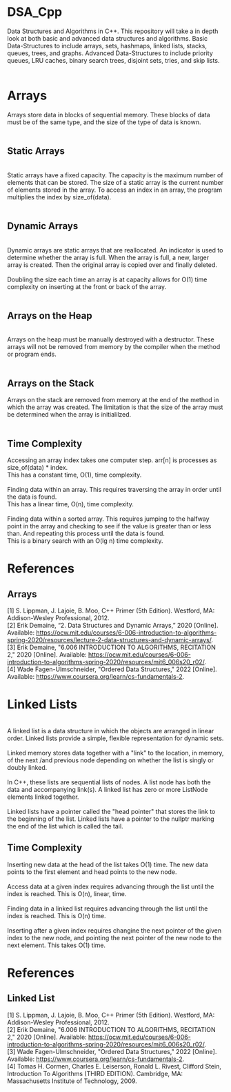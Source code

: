 # DSA_Cpp
Data Structures and Algorithms in C++.  This repository will take a in depth look at both basic and advanced data structures and algorithms.  Basic Data-Structures to include arrays, sets, hashmaps, linked lists, stacks, queues, trees, and graphs.  Advanced Data-Structures to include priority queues, LRU caches, binary search trees, disjoint sets, tries, and skip lists. <br/>
<br/>
# Arrays <br/>

Arrays store data in blocks of sequential memory.  These blocks of data must be of the same type, and the size of the type of data is known. <br/>
<br/>

## Static Arrays <br/>
<br/>
Static arrays have a fixed capacity.  The capacity is the maximum number of elements that can be stored.  The size of a static array is the current number of elements stored in the array.  To access an index in an array, the program multiplies the index by size_of(data). <br/>
<br/>

## Dynamic Arrays <br/>
<br/>
Dynamic arrays are static arrays that are reallocated.  An indicator is used to determine whether the array is full.  When the array is full, a new, larger array is created.  Then the original array is copied over and finally deleted.<br/>
<br/>
Doubling the size each time an array is at capacity allows for O(1) time complexity on inserting at the front or back of the array. <br/>
<br/>

## Arrays on the Heap <br/>
<br/>
Arrays on the heap must be manually destroyed with a destructor.  These arrays will not be removed from memory by the compiler when the method or program ends. <br/>
<br/>

## Arrays on the Stack <br/>
Arrays on the stack are removed from memory at the end of the method in which the array was created.  The limitation is that the size of the array must be determined when the array is initialilzed. <br/>
<br/>

## Time Complexity  <br/>
Accessing an array index takes one computer step.  arr[n] is processes as size_of(data) * index. <br/>
This has a constant time, O(1), time complexity. <br/>
<br/>
Finding data within an array.  This requires traversing the array in order until the data is found.  <br/>
This has a linear time, O(n), time complexity. <br/>
<br/>
Finding data within a sorted array.  This requires jumping to the halfway point in the array and checking to see if the value is greater than or less than.  And repeating this process until the data is found. <br/>
This is a binary search with an O(lg n) time complexity. <br/>

# References <br/>
## Arrays <br/>
[1] S. Lippman, J. Lajoie, B. Moo, C++ Primer (5th Edition). Westford, MA: Addison-Wesley Professional, 2012. <br/>
[2] Erik Demaine, “2. Data Structures and Dynamic Arrays,” 2020 [Online]. Available: https://ocw.mit.edu/courses/6-006-introduction-to-algorithms-spring-2020/resources/lecture-2-data-structures-and-dynamic-arrays/. <br/>
[3] Erik Demaine, "6.006 INTRODUCTION TO ALGORITHMS, RECITATION 2," 2020 [Online]. Available: https://ocw.mit.edu/courses/6-006-introduction-to-algorithms-spring-2020/resources/mit6_006s20_r02/. <br/>
[4] Wade Fagen-Ulmschneider, "Ordered Data Structures," 2022 [Online].  Available: https://www.coursera.org/learn/cs-fundamentals-2. <br/>

# Linked Lists <br/>
<br/>
A linked list is a data structure in which the objects are arranged in linear order.  Linked lists provide a simple, flexible representation for dynamic sets. <br/>
<br/>
Linked memory stores data together with a "link" to the location, in memory, of the next /and previous node depending on whether the list is singly or doubly linked. <br/>
<br/>
In C++, these lists are sequential lists of nodes.  A list node has both the data and accompanying link(s).  A linked list has zero or more ListNode elements linked together. <br/>
<br/>
Linked lists have a pointer called the "head pointer" that stores the link to the beginning of the list.  Linked lists have a pointer to the nullptr marking the end of the list which is called the tail. <br/>

## Time Complexity  <br/>

Inserting new data at the head of the list takes O(1) time.  The new data points to the first element and head points to the new node.<br/>
<br/>
Access data at a given index requires advancing through the list until the index is reached.  This is O(n), linear, time. <br/>
<br/>
Finding data in a linked list requires advancing through the list until the index is reached.  This is O(n) time. <br/>
<br/>
Inserting after a given index requires changine the next pointer of the given index to the new node, and pointing the next pointer of the new node to the next element.  This takes O(1) time.<br/>

# References <br/>
## Linked List <br/>
[1] S. Lippman, J. Lajoie, B. Moo, C++ Primer (5th Edition). Westford, MA: Addison-Wesley Professional, 2012. <br/>
[2] Erik Demaine, "6.006 INTRODUCTION TO ALGORITHMS, RECITATION 2," 2020 [Online]. Available: https://ocw.mit.edu/courses/6-006-introduction-to-algorithms-spring-2020/resources/mit6_006s20_r02/. <br/>
[3] Wade Fagen-Ulmschneider, "Ordered Data Structures," 2022 [Online].  Available: https://www.coursera.org/learn/cs-fundamentals-2. <br/>
[4] Tomas H. Cormen, Charles E. Leiserson, Ronald L. Rivest, Clifford Stein, Introduction To Algorithms (THIRD EDITION). Cambridge, MA: Massachusetts Institute of Technology, 2009. <br/>
